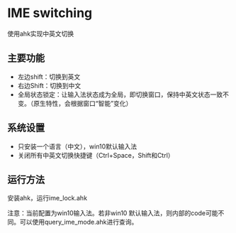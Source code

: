 # IME switching
使用ahk实现中英文切换

## 主要功能
- 左边shift：切换到英文
- 右边Shift：切换到中文
- 全局状态锁定：让输入法状态成为全局，即切换窗口，保持中英文状态一致不变。（原生特性，会根据窗口“智能”变化）

## 系统设置
- 只安装一个语言（中文），win10默认输入法
- 关闭所有中英文切换快捷键（Ctrl+Space，Shift和Ctrl）

## 运行方法
安装ahk，运行ime_lock.ahk

注意：当前配置为win10输入法。若非win10 默认输入法，则内部的code可能不同。可以使用query_ime_mode.ahk进行查询。